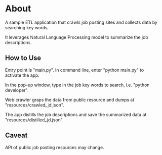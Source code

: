# About
A sample ETL application that crawls job posting sites and collects data by searching key words.

It leverages Natural Language Processing model to summarize the job descriptions.

## How to Use
Entry point is "main.py". In command line, enter "python main.py" to activate the app.

In the pop-up window, type in the job key words to search, i.e. "python developer".

Web crawler graps the data from public resource and dumps at "resources/crawled_jd.json".

The app distills the job descriptions and save the summarized data at "resources/distilled_jd.json"

## Caveat
API of public job posting resources may change.